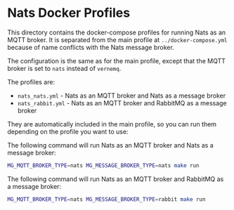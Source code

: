 # Nats Docker Profiles

This directory contains the docker-compose profiles for running Nats as an MQTT broker. It is separated from the main profile at `../docker-compose.yml` because of name conflicts with the Nats message broker.

The configuration is the same as for the main profile, except that the MQTT broker is set to `nats` instead of `vernemq`.

The profiles are:

- `nats_nats.yml` - Nats as an MQTT broker and Nats as a message broker
- `nats_rabbit.yml` - Nats as an MQTT broker and RabbitMQ as a message broker

They are automatically included in the main profile, so you can run them depending on the profile you want to use:

The following command will run Nats as an MQTT broker and Nats as a message broker:

```bash
MG_MQTT_BROKER_TYPE=nats MG_MESSAGE_BROKER_TYPE=nats make run
```

The following command will run Nats as an MQTT broker and RabbitMQ as a message broker:

```bash
MG_MQTT_BROKER_TYPE=nats MG_MESSAGE_BROKER_TYPE=rabbit make run
```
